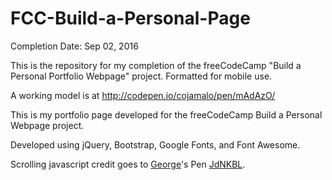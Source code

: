 # FCC-Build-a-Personal-Page
Completion Date: Sep 02, 2016

This is the repository for my completion of the freeCodeCamp "Build a Personal Portfolio Webpage" project. Formatted for mobile use.

A working model is at http://codepen.io/cojamalo/pen/mAdAzO/

This is my portfolio page developed for the freeCodeCamp Build a Personal Webpage project.

Developed using jQuery, Bootstrap, Google Fonts, and Font Awesome.

Scrolling javascript credit goes to [George](http://codepen.io/georgemarts/)'s Pen [JdNKBL](http://codepen.io/georgemarts/pen/JdNKBL/).
